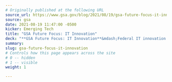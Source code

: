```yaml
---
# Originally published at the following URL
source_url: https://www.gsa.gov/blog/2021/08/19/gsa-future-focus-it-innovation
source: gsa
date: 2021-08-19 11:47:00 -0500
kicker: Emerging Tech
title: "GSA Future Focus: IT Innovation"
deck: "**GSA Future Focus: IT Innovation**&mdash;Federal IT innovation programs can improve mission effectiveness and also reduce long-term risk and cost. In this month's post from the Emerging Technology Office at GSA, learn more about creating a successful IT innovation program for your agency."
summary:
slug: gsa-future-focus-it-innovation
# Controls how this page appears across the site
# 0 -- hidden
# 1 -- visible
weight: 1

---
```

